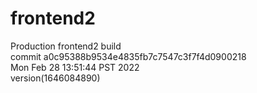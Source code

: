 # frontend2  
Production frontend2 build  
commit a0c95388b9534e4835fb7c7547c3f7f4d0900218  
Mon Feb 28 13:51:44 PST 2022  
version(1646084890)  

